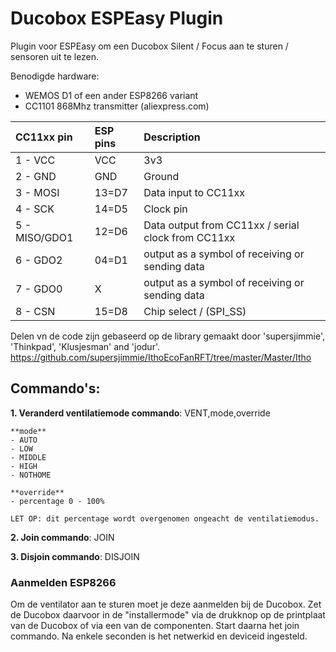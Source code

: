 # Ducobox ESPEasy Plugin
Plugin voor ESPEasy om een Ducobox Silent / Focus aan te sturen / sensoren uit te lezen. 


Benodigde hardware:
- WEMOS D1 of een ander ESP8266 variant
- CC1101 868Mhz transmitter (aliexpress.com)



|CC11xx pin    |ESP pins|Description                                        |
|:-------------|:-------|:--------------------------------------------------|
|1 - VCC       |VCC     |3v3                                                |
|2 - GND       |GND     |Ground                                             |
|3 - MOSI      |13=D7   |Data input to CC11xx                               |  
|4 - SCK       |14=D5   |Clock pin                                          |
|5 - MISO/GDO1 |12=D6   |Data output from CC11xx / serial clock from CC11xx |
|6 - GDO2      |04=D1  |output as a symbol of receiving or sending data    |
|7 - GDO0      |X        |output as a symbol of receiving or sending data    |
|8 - CSN      |15=D8   |Chip select / (SPI_SS)                             |


Delen vn de code zijn gebaseerd op de library gemaakt door 'supersjimmie', 'Thinkpad', 'Klusjesman' and 'jodur'. https://github.com/supersjimmie/IthoEcoFanRFT/tree/master/Master/Itho 

 
## Commando's:

**1. Veranderd ventilatiemode commando**: VENT,mode,override 

	**mode**
	- AUTO
	- LOW
	- MIDDLE
	- HIGH
	- NOTHOME

	**override**
	- percentage 0 - 100%

	LET OP: dit percentage wordt overgenomen ongeacht de ventilatiemodus.


**2. Join commando**: JOIN

**3. Disjoin commando**: DISJOIN


### Aanmelden ESP8266 

Om de ventilator aan te sturen moet je deze aanmelden bij de Ducobox. Zet de Ducobox daarvoor in de "installermode" via de drukknop op de printplaat van de Ducobox of via een van de componenten.
Start daarna het join commando. Na enkele seconden is het netwerkid en deviceid ingesteld.